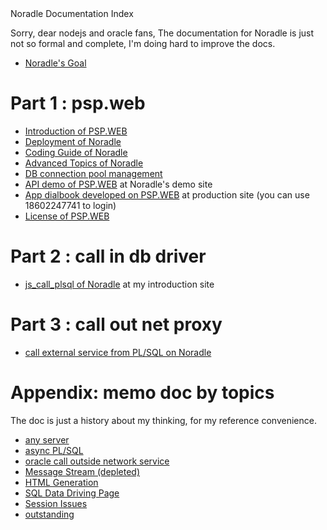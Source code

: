 <script src="header.js"></script>

<div id="title">  Noradle Documentation Index  </div>

Sorry, dear nodejs and oracle fans, The documentation for Noradle is just not so formal and complete,
I'm doing hard to improve the docs.

* [Noradle's Goal](NoradleGoal.html)

Part 1 : psp.web
==========

* [Introduction of PSP.WEB](introduction.html)
* [Deployment of Noradle](deployment.html)
* [Coding Guide of Noradle](coding_guide.html)
* [Advanced Topics of Noradle](advanced_topics.html)
* [DB connection pool management](db_conn_pool_mgm.html)
* [API demo of PSP.WEB](http://unidialbook.com/demo) at Noradle's demo site
* [App dialbook developed on PSP.WEB](http://unidialbook.com/com) at production site (you can use 18602247741 to
login)
* [License of PSP.WEB](license.html)

Part 2 : call in db driver
======

* [js_call_plsql  of Noradle](js_call_plsql.html) at my introduction site


Part 3 : call out net proxy
======

* [call external service from PL/SQL on Noradle](direct_call_out.html)



Appendix: memo doc by topics
==============================

The doc is just a history about my thinking, for my reference convenience.

* [any server](any_server.html)
* [async PL/SQL](async.html)
* [oracle call outside network service](call_out.html)
* [Message Stream (depleted)](message_stream.html)
* [HTML Generation](html_gen.html)
* [SQL Data Driving Page](sql_driving.html)
* [Session Issues](session.html)
* [outstanding](outstanding.html)




<script src="footer.js"></script>